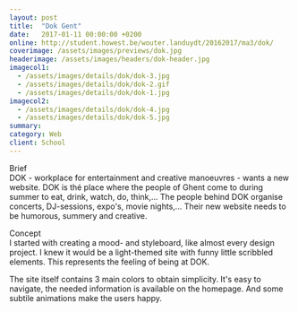 ```yaml
---
layout: post
title:  "Dok Gent"
date:   2017-01-11 00:00:00 +0200
online: http://student.howest.be/wouter.landuydt/20162017/ma3/dok/
coverimage: /assets/images/previews/dok.jpg
headerimage: /assets/images/headers/dok-header.jpg
imagecol1:
  - /assets/images/details/dok/dok-3.jpg
  - /assets/images/details/dok/dok-2.gif
  - /assets/images/details/dok/dok-1.jpg
imagecol2:
  - /assets/images/details/dok/dok-4.jpg
  - /assets/images/details/dok/dok-5.jpg
summary:
category: Web
client: School
---
```


<span class="post-content-text-subtitle" >Brief</span><br/>
DOK - workplace for entertainment and creative manoeuvres - wants a new website. DOK is thé place where the people of Ghent come to during summer to eat, drink, watch, do, think,... The people behind DOK organise concerts, DJ-sessions, expo's, movie nights,... Their new website needs to be humorous, summery and creative.

<span class="post-content-text-subtitle" >Concept</span><br/>
I started with creating a mood- and styleboard, like almost every design project. I knew it would be a light-themed site with funny little scribbled elements. This represents the feeling of being at DOK.

The site itself contains 3 main colors to obtain simplicity. It's easy to navigate, the needed information is available on the homepage. And some subtile animations make the users happy.
